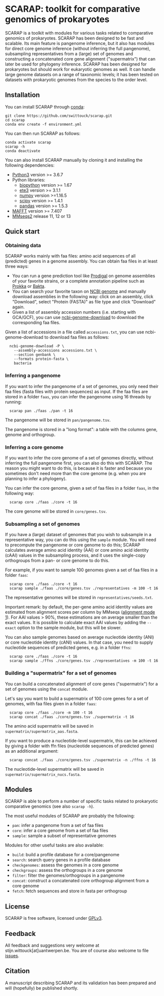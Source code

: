 # SCARAP: toolkit for comparative genomics of prokaryotes

SCARAP is a toolkit with modules for various tasks related to comparative genomics of prokaryotes. SCARAP has been designed to be fast and scalable. Its main feature is pangenome inference, but it also has modules for direct core genome inference (without inferring the full pangenome), subsampling representatives from a (large) set of genomes and constructing a concatenated core gene alignment ("supermatrix") that can later be used for phylogeny inference.  SCARAP has been designed for prokaryotes but should work for eukaryotic genomes as well. It can handle large genome datasets on a range of taxonomic levels; it has been tested on datasets with prokaryotic genomes from the species to the order level. 

## Installation 

You can install SCARAP through [conda](https://docs.conda.io/projects/miniconda/en/latest/#quick-command-line-install): 

```
git clone https://github.com/swittouck/scarap.git
cd scarap
conda env create -f environment.yml 
```

You can then run SCARAP as follows: 

```
conda activate scarap
scarap -h
conda deactivate
```

You can also install SCARAP manually by cloning it and installing the following dependencies: 

* [Python3](https://www.python.org/) version >= 3.6.7
* Python libraries:
    * [biopython](https://biopython.org/) version >= 1.67
    * [ete3](http://etetoolkit.org/) version >= 3.1.1
    * [numpy](https://numpy.org/) version >=1.16.5
    * [scipy](https://www.scipy.org/) version >= 1.4.1
    * [pandas](https://pandas.pydata.org/) version >= 1.5.3
* [MAFFT](https://mafft.cbrc.jp/alignment/software/) version >= 7.407
* [MMseqs2](https://github.com/soedinglab/MMseqs2) release 11, 12 or 13

## Quick start

### Obtaining data 

SCARAP works mainly with faa files: amino acid sequences of all (predicted) genes in a genome assembly. You can obtain faa files in at least three ways: 

* You can run a gene prediction tool like [Prodigal](https://github.com/hyattpd/Prodigal) on genome assemblies of your favorite strains, or a complete annotation pipeline such as [Prokka](https://github.com/tseemann/prokka) or [Bakta](https://github.com/oschwengers/bakta). 
* You can search your favorite taxon on [NCBI genome](https://www.ncbi.nlm.nih.gov/datasets/genome/) and manually download assemblies in the following way: click on an assembly, click "Download", select "Protein (FASTA)" as file type and click "Download" again. 
* Given a list of assembly accession numbers (i.e. starting with GCA/GCF), you can use [ncbi-genome-download](https://github.com/kblin/ncbi-genome-download/) to download the corresponding faa files.

Given a list of accessions in a file called `accessions.txt`, you can use ncbi-genome-download to download faa files as follows: 

      ncbi-genome-download -P \
        --assembly-accessions accessions.txt \
        --section genbank \
        --formats protein-fasta \
        bacteria

### Inferring a pangenome

If you want to infer the pangenome of a set of genomes, you only need their faa files (fasta files with protein sequences) as input. If the faa files are stored in a folder `faas`, you can infer the pangenome using 16 threads by running: 

      scarap pan ./faas ./pan -t 16
    
The pangenome will be stored in `pan/pangenome.tsv`. 

The pangenome is stored in a "long format": a table with the columns gene, genome and orthogroup. 

### Inferring a core genome 

If you want to infer the core genome of a set of genomes directly, without inferring the full pangenome first, you can also do this with SCARAP. The reason you might want to do this, is because it is faster and because you sometimes don't need more than the core genome (e.g. when you are planning to infer a phylogeny). 

You can infer the core genome, given a set of faa files in a folder `faas`, in the following way:

      scarap core ./faas ./core -t 16
      
The core genome will be stored in `core/genes.tsv`. 

### Subsampling a set of genomes 

If you have a (large) dataset of genomes that you wish to subsample in a representative way, you can do this using the `sample` module. You will need to precompute the pangenome or core genome to do this; SCARAP calculates average amino acid identity (AAI) or core amino acid identity (cAAI) values in the subsampling process, and it uses the single-copy orthogroups from a pan- or core genome to do this. 

For example, if you want to sample 100 genomes given a set of faa files in a folder `faas`: 

      scarap core ./faas ./core -t 16
      scarap sample ./faas ./core/genes.tsv ./representatives -m 100 -t 16
      
The representative genomes will be stored in `representatives/seeds.txt`. 

Important remark: by default, the per-gene amino acid identity values are estimated from alignment scores per column by MMseqs ([alignment mode 1](https://github.com/soedinglab/MMseqs2/wiki#how-does-mmseqs2-compute-the-sequence-identity)). For AAI values > 90%, these estimations are on average smaller than the exact values. It is possible to calculate exact AAI values by adding the `--exact` option to the sample module, but this will be slower. 

You can also sample genomes based on average nucleotide identity (ANI) or core nucleotide identity (cANI) values. In that case, you need to supply nucleotide sequences of predicted genes, e.g. in a folder `ffns`: 

      scarap core ./faas ./core -t 16
      scarap sample ./ffns ./core/genes.tsv ./representatives -m 100 -t 16

### Building a "supermatrix" for a set of genomes

You can build a concatenated alignment of core genes ("supermatrix") for a set of genomes using the `concat` module. 

Let's say you want to build a supermatrix of 100 core genes for a set of genomes, with faa files given in a folder `faas`: 

      scarap core ./faas ./core -m 100 -t 16
      scarap concat ./faas ./core/genes.tsv ./supermatrix -t 16
      
The amino acid supermatrix will be saved in `supermatrix/supermatrix_aas.fasta`. 
      
If you want to produce a nucleotide-level supermatrix, this can be achieved by giving a folder with ffn files (nucleotide sequences of predicted genes) as an additional argument: 

      scarap concat ./faas ./core/genes.tsv ./supermatrix -n ./ffns -t 16
      
The nucleotide-level supermatrix will be saved in `supermatrix/supermatrix_nucs.fasta`. 

## Modules 

SCARAP is able to perform a number of specific tasks related to prokaryotic comparative genomics (see also `scarap -h`). 

The most useful modules of SCARAP are probably the following: 

* `pan`: infer a pangenome from a set of faa files
* `core`: infer a core genome from a set of faa files
* `sample`: sample a subset of representative genomes

Modules for other useful tasks are also available: 

* `build`: build a profile database for a core/pangenome
* `search`: search query genes in a profile database
* `checkgenomes`: assess the genomes in a core genome
* `checkgroups`: assess the orthogroups in a core genome
* `filter`: filter the genomes/orthogroups in a pangenome
* `concat`: construct a concatenated core orthogroup alignment from a core genome
* `fetch`: fetch sequences and store in fasta per orthogroup

## License

SCARAP is free software, licensed under [GPLv3](https://github.com/SWittouck/scarap/blob/master/LICENSE).

## Feedback

All feedback and suggestions very welcome at stijn.wittouck[at]uantwerpen.be. You are of course also welcome to file [issues](https://github.com/SWittouck/scarap/issues).

## Citation

A manuscript describing SCARAP and its validation has been prepared and will (hopefully) be published shortly. 
